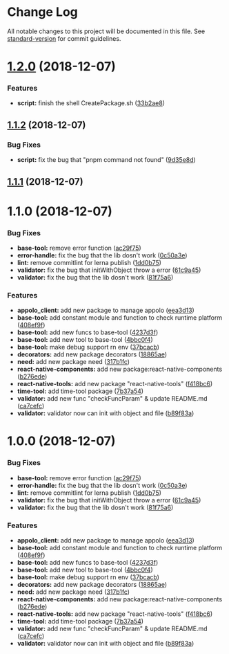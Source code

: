 # Change Log

All notable changes to this project will be documented in this file. See [standard-version](https://github.com/conventional-changelog/standard-version) for commit guidelines.

<a name="1.2.0"></a>
# [1.2.0](https://gitee.com/brokenMoon/Incpad/compare/v1.1.2...v1.2.0) (2018-12-07)


### Features

* **script:** finish the shell CreatePackage.sh ([33b2ae8](https://gitee.com/brokenMoon/Incpad/commits/33b2ae8))



<a name="1.1.2"></a>
## [1.1.2](https://gitee.com/brokenMoon/Incpad/compare/v1.1.1...v1.1.2) (2018-12-07)


### Bug Fixes

* **script:** fix the bug that "pnpm command not found" ([9d35e8d](https://gitee.com/brokenMoon/Incpad/commits/9d35e8d))



<a name="1.1.1"></a>
## [1.1.1](https://gitee.com/brokenMoon/Incpad/compare/v1.1.0...v1.1.1) (2018-12-07)



<a name="1.1.0"></a>
# 1.1.0 (2018-12-07)


### Bug Fixes

* **base-tool:** remove error function ([ac29f75](https://gitee.com/brokenMoon/Incpad/commits/ac29f75))
* **error-handle:** fix the bug that the lib dosn't work ([0c50a3e](https://gitee.com/brokenMoon/Incpad/commits/0c50a3e))
* **lint:** remove commitlint for lerna publish ([1dd0b75](https://gitee.com/brokenMoon/Incpad/commits/1dd0b75))
* **validator:** fix the bug that initWithObject throw a error ([61c9a45](https://gitee.com/brokenMoon/Incpad/commits/61c9a45))
* **validator:** fix the bug that the lib dosn't work ([81f75a6](https://gitee.com/brokenMoon/Incpad/commits/81f75a6))


### Features

* **appolo_client:** add new package to manage appolo ([eea3d13](https://gitee.com/brokenMoon/Incpad/commits/eea3d13))
* **base-tool:** add constant module and function to check runtime platform ([408ef9f](https://gitee.com/brokenMoon/Incpad/commits/408ef9f))
* **base-tool:** add new funcs to base-tool ([4237d3f](https://gitee.com/brokenMoon/Incpad/commits/4237d3f))
* **base-tool:** add new tool to base-tool ([4bbc0f4](https://gitee.com/brokenMoon/Incpad/commits/4bbc0f4))
* **base-tool:** make debug support rn env ([37bcacb](https://gitee.com/brokenMoon/Incpad/commits/37bcacb))
* **decorators:** add new package decorators ([18865ae](https://gitee.com/brokenMoon/Incpad/commits/18865ae))
* **need:** add new package need ([317b1fc](https://gitee.com/brokenMoon/Incpad/commits/317b1fc))
* **react-native-components:** add new package:react-native-components ([b276ede](https://gitee.com/brokenMoon/Incpad/commits/b276ede))
* **react-native-tools:** add new package "react-native-tools" ([f418bc6](https://gitee.com/brokenMoon/Incpad/commits/f418bc6))
* **time-tool:** add time-tool package ([7b37a54](https://gitee.com/brokenMoon/Incpad/commits/7b37a54))
* **validator:** add new func "checkFuncParam" & update README.md ([ca7cefc](https://gitee.com/brokenMoon/Incpad/commits/ca7cefc))
* **validator:** validator now can init with object and file ([b89f83a](https://gitee.com/brokenMoon/Incpad/commits/b89f83a))



# 1.0.0 (2018-12-07)


### Bug Fixes

* **base-tool:** remove error function ([ac29f75](https://gitee.com/brokenMoon/Incpad/commits/ac29f75))
* **error-handle:** fix the bug that the lib dosn't work ([0c50a3e](https://gitee.com/brokenMoon/Incpad/commits/0c50a3e))
* **lint:** remove commitlint for lerna publish ([1dd0b75](https://gitee.com/brokenMoon/Incpad/commits/1dd0b75))
* **validator:** fix the bug that initWithObject throw a error ([61c9a45](https://gitee.com/brokenMoon/Incpad/commits/61c9a45))
* **validator:** fix the bug that the lib dosn't work ([81f75a6](https://gitee.com/brokenMoon/Incpad/commits/81f75a6))


### Features

* **appolo_client:** add new package to manage appolo ([eea3d13](https://gitee.com/brokenMoon/Incpad/commits/eea3d13))
* **base-tool:** add constant module and function to check runtime platform ([408ef9f](https://gitee.com/brokenMoon/Incpad/commits/408ef9f))
* **base-tool:** add new funcs to base-tool ([4237d3f](https://gitee.com/brokenMoon/Incpad/commits/4237d3f))
* **base-tool:** add new tool to base-tool ([4bbc0f4](https://gitee.com/brokenMoon/Incpad/commits/4bbc0f4))
* **base-tool:** make debug support rn env ([37bcacb](https://gitee.com/brokenMoon/Incpad/commits/37bcacb))
* **decorators:** add new package decorators ([18865ae](https://gitee.com/brokenMoon/Incpad/commits/18865ae))
* **need:** add new package need ([317b1fc](https://gitee.com/brokenMoon/Incpad/commits/317b1fc))
* **react-native-components:** add new package:react-native-components ([b276ede](https://gitee.com/brokenMoon/Incpad/commits/b276ede))
* **react-native-tools:** add new package "react-native-tools" ([f418bc6](https://gitee.com/brokenMoon/Incpad/commits/f418bc6))
* **time-tool:** add time-tool package ([7b37a54](https://gitee.com/brokenMoon/Incpad/commits/7b37a54))
* **validator:** add new func "checkFuncParam" & update README.md ([ca7cefc](https://gitee.com/brokenMoon/Incpad/commits/ca7cefc))
* **validator:** validator now can init with object and file ([b89f83a](https://gitee.com/brokenMoon/Incpad/commits/b89f83a))
